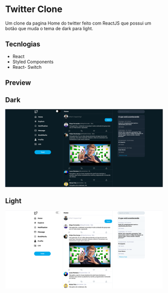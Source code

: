 # Twitter Clone

  Um clone da pagina Home do twitter feito com ReactJS que possui um botão que muda o tema de dark para light.
  
## Tecnlogias

  - React
  - Styled Components
  - React- Switch

## Preview

  ## Dark

  <img src="./assets/Preview.png" alt="preview">


  ## Light


  <img src="./assets/Preview2.png" alt="preview">
